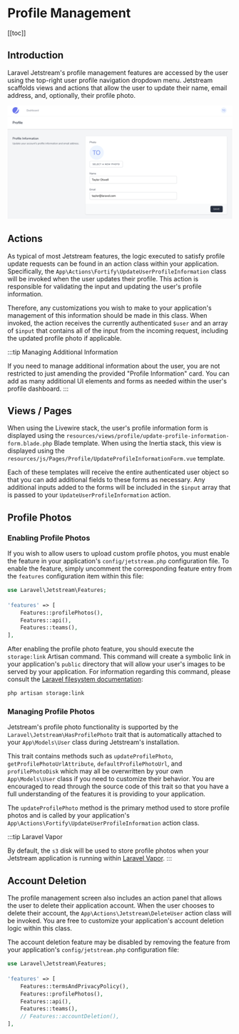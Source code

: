 # Profile Management

[[toc]]

## Introduction

Laravel Jetstream's profile management features are accessed by the user using the top-right user profile navigation dropdown menu. Jetstream scaffolds views and actions that allow the user to update their name, email address, and, optionally, their profile photo.

![Screenshot of Profile Management](./../../assets/img/profile-management.png)

## Actions

As typical of most Jetstream features, the logic executed to satisfy profile update requests can be found in an action class within your application. Specifically, the `App\Actions\Fortify\UpdateUserProfileInformation` class will be invoked when the user updates their profile. This action is responsible for validating the input and updating the user's profile information.

Therefore, any customizations you wish to make to your application's management of this information should be made in this class. When invoked, the action receives the currently authenticated `$user` and an array of `$input` that contains all of the input from the incoming request, including the updated profile photo if applicable.

:::tip Managing Additional Information

If you need to manage additional information about the user, you are not restricted to just amending the provided "Profile Information" card. You can add as many additional UI elements and forms as needed within the user's profile dashboard.
:::

## Views / Pages

When using the Livewire stack, the user's profile information form is displayed using the `resources/views/profile/update-profile-information-form.blade.php` Blade template. When using the Inertia stack, this view is displayed using the `resources/js/Pages/Profile/UpdateProfileInformationForm.vue` template.

Each of these templates will receive the entire authenticated user object so that you can add additional fields to these forms as necessary. Any additional inputs added to the forms will be included in the `$input` array that is passed to your `UpdateUserProfileInformation` action.

## Profile Photos

### Enabling Profile Photos

If you wish to allow users to upload custom profile photos, you must enable the feature in your application's `config/jetstream.php` configuration file. To enable the feature, simply uncomment the corresponding feature entry from the `features` configuration item within this file:

```php
use Laravel\Jetstream\Features;

'features' => [
    Features::profilePhotos(),
    Features::api(),
    Features::teams(),
],
```

After enabling the profile photo feature, you should execute the `storage:link` Artisan command. This command will create a symbolic link in your application's `public` directory that will allow your user's images to be served by your application. For information regarding this command, please consult the [Laravel filesystem documentation](https://laravel.com/docs/filesystem#the-public-disk):

```bash
php artisan storage:link
```

### Managing Profile Photos

Jetstream's profile photo functionality is supported by the `Laravel\Jetstream\HasProfilePhoto` trait that is automatically attached to your `App\Models\User` class during Jetstream's installation.

This trait contains methods such as `updateProfilePhoto`, `getProfilePhotoUrlAttribute`, `defaultProfilePhotoUrl`, and `profilePhotoDisk` which may all be overwritten by your own `App\Models\User` class if you need to customize their behavior. You are encouraged to read through the source code of this trait so that you have a full understanding of the features it is providing to your application.

The `updateProfilePhoto` method is the primary method used to store profile photos and is called by your application's `App\Actions\Fortify\UpdateUserProfileInformation` action class.

:::tip Laravel Vapor

By default, the `s3` disk will be used to store profile photos when your Jetstream application is running within [Laravel Vapor](https://vapor.laravel.com).
:::

## Account Deletion

The profile management screen also includes an action panel that allows the user to delete their application account. When the user chooses to delete their account, the `App\Actions\Jetstream\DeleteUser` action class will be invoked. You are free to customize your application's account deletion logic within this class.

The account deletion feature may be disabled by removing the feature from your application's `config/jetstream.php` configuration file:

```php
use Laravel\Jetstream\Features;

'features' => [
    Features::termsAndPrivacyPolicy(),
    Features::profilePhotos(),
    Features::api(),
    Features::teams(),
    // Features::accountDeletion(),
],
```
